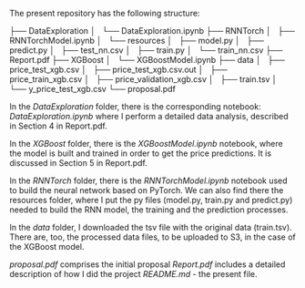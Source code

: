 The present repository has the following structure:

├── DataExploration
│   └── DataExploration.ipynb
├── RNNTorch
│   ├── RNNTorchModel.ipynb
│   └── resources
│       ├── model.py
│       ├── predict.py
│       ├── test_nn.csv
│       ├── train.py
│       └── train_nn.csv
├── Report.pdf
├── XGBoost
│   └── XGBoostModel.ipynb
├── data
│   ├── price_test_xgb.csv
│   ├── price_test_xgb.csv.out
│   ├── price_train_xgb.csv
│   ├── price_validation_xgb.csv
│   ├── train.tsv
│   └── y_price_test_xgb.csv
└── proposal.pdf

In the *DataExploration* folder, there is the corresponding notebook: *DataExploration.ipynb* where I perform a detailed data analysis, described in Section 4 in Report.pdf.

In the *XGBoost* folder, there is the *XGBoostModel.ipynb* notebook, where the model is built and trained in order to get the price predictions. It is discussed in Section 5 in Report.pdf.

In the *RNNTorch* folder, there is the *RNNTorchModel.ipynb* notebook used to build the neural network based on PyTorch. We can also find there the resources folder, where I put the py files (model.py, train.py and predict.py) needed to build the RNN model, the training and the prediction processes.

In the *data* folder, I downloaded the tsv file with the original data (train.tsv). There are, too, the processed data files, to be uploaded to S3, in the case of the XGBoost model.

*proposal.pdf* comprises the initial proposal
*Report.pdf* includes a detailed description of how I did the project
*README.md* - the present file.

